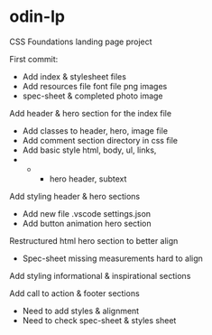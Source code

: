 # odin-lp
CSS Foundations landing page project





First commit:
- Add index & stylesheet files
- Add resources file font file png images 
- spec-sheet & completed photo image

Add header & hero section for the index file
- Add classes to header, hero, image file
- Add comment section directory in css file
- Add basic style html, body, ul, links,
- - - hero header, subtext 

Add styling header & hero sections
- Add new file .vscode settings.json
- Add button animation hero section

Restructured html hero section to better align 
- Spec-sheet missing measurements hard to align
 

Add styling informational & inspirational sections

Add call to action & footer sections
- Need to add styles & alignment
- Need to check spec-sheet & styles sheet
